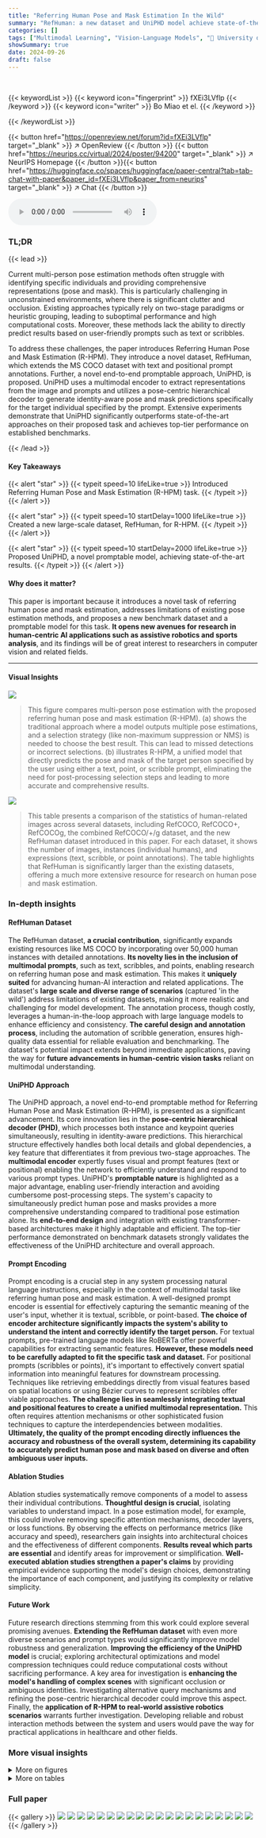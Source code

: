 ```yaml
---
title: "Referring Human Pose and Mask Estimation In the Wild"
summary: "RefHuman: a new dataset and UniPHD model achieve state-of-the-art referring human pose and mask estimation in the wild, using text or positional prompts."
categories: []
tags: ["Multimodal Learning", "Vision-Language Models", "🏢 University of Western Australia",]
showSummary: true
date: 2024-09-26
draft: false
---
```


<br>

{{< keywordList >}}
{{< keyword icon="fingerprint" >}} fXEi3LVflp {{< /keyword >}}
{{< keyword icon="writer" >}} Bo Miao et el. {{< /keyword >}}
 
{{< /keywordList >}}

{{< button href="https://openreview.net/forum?id=fXEi3LVflp" target="_blank" >}}
↗ OpenReview
{{< /button >}}
{{< button href="https://neurips.cc/virtual/2024/poster/94200" target="_blank" >}}
↗ NeurIPS Homepage
{{< /button >}}{{< button href="https://huggingface.co/spaces/huggingface/paper-central?tab=tab-chat-with-paper&paper_id=fXEi3LVflp&paper_from=neurips" target="_blank" >}}
↗ Chat
{{< /button >}}



<audio controls>
    <source src="https://ai-paper-reviewer.com/fXEi3LVflp/podcast.wav" type="audio/wav">
    Your browser does not support the audio element.
</audio>


### TL;DR


{{< lead >}}

Current multi-person pose estimation methods often struggle with identifying specific individuals and providing comprehensive representations (pose and mask). This is particularly challenging in unconstrained environments, where there is significant clutter and occlusion.  Existing approaches typically rely on two-stage paradigms or heuristic grouping, leading to suboptimal performance and high computational costs.  Moreover, these methods lack the ability to directly predict results based on user-friendly prompts such as text or scribbles. 

To address these challenges, the paper introduces Referring Human Pose and Mask Estimation (R-HPM).  They introduce a novel dataset, RefHuman, which extends the MS COCO dataset with text and positional prompt annotations.  Further, a novel end-to-end promptable approach, UniPHD, is proposed.  UniPHD uses a multimodal encoder to extract representations from the image and prompts and utilizes a pose-centric hierarchical decoder to generate identity-aware pose and mask predictions specifically for the target individual specified by the prompt.  Extensive experiments demonstrate that UniPHD significantly outperforms state-of-the-art approaches on their proposed task and achieves top-tier performance on established benchmarks.

{{< /lead >}}


#### Key Takeaways

{{< alert "star" >}}
{{< typeit speed=10 lifeLike=true >}} Introduced Referring Human Pose and Mask Estimation (R-HPM) task. {{< /typeit >}}
{{< /alert >}}

{{< alert "star" >}}
{{< typeit speed=10 startDelay=1000 lifeLike=true >}} Created a new large-scale dataset, RefHuman, for R-HPM. {{< /typeit >}}
{{< /alert >}}

{{< alert "star" >}}
{{< typeit speed=10 startDelay=2000 lifeLike=true >}} Proposed UniPHD, a novel promptable model, achieving state-of-the-art results. {{< /typeit >}}
{{< /alert >}}

#### Why does it matter?
This paper is important because it introduces a novel task of referring human pose and mask estimation, addresses limitations of existing pose estimation methods, and proposes a new benchmark dataset and a promptable model for this task. **It opens new avenues for research in human-centric AI applications such as assistive robotics and sports analysis**, and its findings will be of great interest to researchers in computer vision and related fields.

------
#### Visual Insights



![](https://ai-paper-reviewer.com/fXEi3LVflp/figures_0_1.jpg)

> This figure compares multi-person pose estimation with the proposed referring human pose and mask estimation (R-HPM).  (a) shows the traditional approach where a model outputs multiple pose estimations, and a selection strategy (like non-maximum suppression or NMS) is needed to choose the best result. This can lead to missed detections or incorrect selections. (b) illustrates R-HPM, a unified model that directly predicts the pose and mask of the target person specified by the user using either a text, point, or scribble prompt, eliminating the need for post-processing selection steps and leading to more accurate and comprehensive results.





![](https://ai-paper-reviewer.com/fXEi3LVflp/tables_4_1.jpg)

> This table presents a comparison of the statistics of human-related images across several datasets, including RefCOCO, RefCOCO+, RefCOCOg, the combined RefCOCO/+/g dataset, and the new RefHuman dataset introduced in this paper.  For each dataset, it shows the number of images, instances (individual humans), and expressions (text, scribble, or point annotations). The table highlights that RefHuman is significantly larger than the existing datasets, offering a much more extensive resource for research on human pose and mask estimation.





### In-depth insights


#### RefHuman Dataset
The RefHuman dataset, **a crucial contribution**, significantly expands existing resources like MS COCO by incorporating over 50,000 human instances with detailed annotations.  **Its novelty lies in the inclusion of multimodal prompts**, such as text, scribbles, and points, enabling research on referring human pose and mask estimation. This makes it **uniquely suited** for advancing human-AI interaction and related applications. The dataset's **large scale and diverse range of scenarios** (captured 'in the wild') address limitations of existing datasets, making it more realistic and challenging for model development. The annotation process, though costly, leverages a human-in-the-loop approach with large language models to enhance efficiency and consistency.  **The careful design and annotation process**, including the automation of scribble generation, ensures high-quality data essential for reliable evaluation and benchmarking. The dataset's potential impact extends beyond immediate applications, paving the way for **future advancements in human-centric vision tasks** reliant on multimodal understanding.

#### UniPHD Approach
The UniPHD approach, a novel end-to-end promptable method for Referring Human Pose and Mask Estimation (R-HPM), is presented as a significant advancement.  Its core innovation lies in the **pose-centric hierarchical decoder (PHD)**, which processes both instance and keypoint queries simultaneously, resulting in identity-aware predictions.  This hierarchical structure effectively handles both local details and global dependencies, a key feature that differentiates it from previous two-stage approaches. The **multimodal encoder** expertly fuses visual and prompt features (text or positional) enabling the network to efficiently understand and respond to various prompt types.  UniPHD's **promptable nature** is highlighted as a major advantage, enabling user-friendly interaction and avoiding cumbersome post-processing steps. The system's capacity to simultaneously predict human pose and masks provides a more comprehensive understanding compared to traditional pose estimation alone.  Its **end-to-end design** and integration with existing transformer-based architectures make it highly adaptable and efficient. The top-tier performance demonstrated on benchmark datasets strongly validates the effectiveness of the UniPHD architecture and overall approach.

#### Prompt Encoding
Prompt encoding is a crucial step in any system processing natural language instructions, especially in the context of multimodal tasks like referring human pose and mask estimation.  A well-designed prompt encoder is essential for effectively capturing the semantic meaning of the user's input, whether it is textual, scribble, or point-based.  **The choice of encoder architecture significantly impacts the system's ability to understand the intent and correctly identify the target person.**  For textual prompts, pre-trained language models like RoBERTa offer powerful capabilities for extracting semantic features.  **However, these models need to be carefully adapted to fit the specific task and dataset.** For positional prompts (scribbles or points), it's important to effectively convert spatial information into meaningful features for downstream processing. Techniques like retrieving embeddings directly from visual features based on spatial locations or using Bézier curves to represent scribbles offer viable approaches. **The challenge lies in seamlessly integrating textual and positional features to create a unified multimodal representation.** This often requires attention mechanisms or other sophisticated fusion techniques to capture the interdependencies between modalities.  **Ultimately, the quality of the prompt encoding directly influences the accuracy and robustness of the overall system, determining its capability to accurately predict human pose and mask based on diverse and often ambiguous user inputs.**

#### Ablation Studies
Ablation studies systematically remove components of a model to assess their individual contributions.  **Thoughtful design is crucial**, isolating variables to understand impact.  In a pose estimation model, for example, this could involve removing specific attention mechanisms, decoder layers, or loss functions.  By observing the effects on performance metrics (like accuracy and speed), researchers gain insights into architectural choices and the effectiveness of different components.  **Results reveal which parts are essential** and identify areas for improvement or simplification.  **Well-executed ablation studies strengthen a paper's claims** by providing empirical evidence supporting the model's design choices, demonstrating the importance of each component, and justifying its complexity or relative simplicity.

#### Future Work
Future research directions stemming from this work could explore several promising avenues.  **Extending the RefHuman dataset** with even more diverse scenarios and prompt types would significantly improve model robustness and generalization.  **Improving the efficiency of the UniPHD model** is crucial; exploring architectural optimizations and model compression techniques could reduce computational costs without sacrificing performance. A key area for investigation is **enhancing the model's handling of complex scenes** with significant occlusion or ambiguous identities.  Investigating alternative query mechanisms and refining the pose-centric hierarchical decoder could improve this aspect.  Finally, the **application of R-HPM to real-world assistive robotics scenarios** warrants further investigation.  Developing reliable and robust interaction methods between the system and users would pave the way for practical applications in healthcare and other fields.


### More visual insights

<details>
<summary>More on figures
</summary>


![](https://ai-paper-reviewer.com/fXEi3LVflp/figures_3_1.jpg)

> This figure illustrates the process of generating text prompts for the RefHuman dataset using a human-in-the-loop approach with GPT.  First, GPT-4 generates a description considering the entire image (Opt1). Then, a cropped version focusing on the target person is fed to GPT-4 for a more detailed description (Opt2). These two descriptions are combined (Opt3), and finally, a human corrects and refines the generated description to ensure accuracy and comprehensiveness. This iterative process ensures high-quality and diverse text prompts for the dataset.


![](https://ai-paper-reviewer.com/fXEi3LVflp/figures_4_1.jpg)

> This figure illustrates the architecture of the UniPHD model.  The model takes an image and a prompt (text, scribble, or point) as input. A multimodal encoder fuses visual and prompt features. A pose-centric hierarchical decoder, with global dependency modeling and local detail aggregation, uses prompt-conditioned queries to predict keypoint positions and a segmentation mask for the specified person. The decoder uses a soft adjacent matrix to model relationships between keypoints and the instance.


![](https://ai-paper-reviewer.com/fXEi3LVflp/figures_8_1.jpg)

> This figure contrasts multi-person pose estimation with the proposed Referring Human Pose and Mask Estimation (R-HPM) task.  (a) shows the limitations of traditional multi-person pose estimation, highlighting the need for post-processing steps (like Non-Maximum Suppression) to select the correct pose from multiple predictions.  (b) illustrates the R-HPM approach, which uses a single model and a textual or positional prompt to directly identify and extract both pose and mask for the specified person, removing the need for post-processing and providing a more complete representation.


![](https://ai-paper-reviewer.com/fXEi3LVflp/figures_16_1.jpg)

> This figure shows several qualitative results of the UniPHD model on various challenging scenarios, showcasing its ability to accurately predict human pose and mask using different types of prompts (text, point, scribble).  The results demonstrate that the model can effectively handle challenging situations like crowded scenes, occlusions, and variations in lighting conditions.


</details>




<details>
<summary>More on tables
</summary>


![](https://ai-paper-reviewer.com/fXEi3LVflp/tables_7_1.jpg)
> This table presents the results of the proposed UniPHD method and two other methods (Uni-ED-Pose and Uni-GroupPose) on the RefHuman validation set.  It compares performance metrics for pose estimation and segmentation using different prompts (text, point, and scribble) while highlighting the advantages of the proposed end-to-end approach over two-stage methods.  Key metrics include Average Precision (AP), Percentage of Correct Keypoints (PCKh@0.5), Intersection over Union (IoU), and Frames Per Second (FPS).  The table also notes the model parameters and the impact of using different backbone networks (Swin-T and Swin-L).

![](https://ai-paper-reviewer.com/fXEi3LVflp/tables_7_2.jpg)
> This table compares the performance of the proposed UniPHD model with other state-of-the-art methods on the MS COCO val2017 dataset.  The metrics used are Average Precision (AP) for pose estimation and segmentation, along with AP50, AP75, APM, and APL which represent different IoU thresholds for evaluating pose estimation performance. The table shows that UniPHD achieves leading performance in pose estimation while also providing strong results in segmentation.

![](https://ai-paper-reviewer.com/fXEi3LVflp/tables_8_1.jpg)
> This table compares the performance of the proposed UniPHD model with other state-of-the-art text-based segmentation methods on the RefHuman dataset.  The comparison is based on the IoU metric, using Swin-T as the backbone for all models.  The table shows that the proposed UniPHD model outperforms other methods, achieving the highest IoU score of 76.3.

![](https://ai-paper-reviewer.com/fXEi3LVflp/tables_8_2.jpg)
> This table presents the ablation study results on the performance of multi-task learning in the proposed UniPHD model. It shows the performance (in terms of Pose AP and Mask AP) when either the pose head or the mask head is removed, and compares it to the full model. The results demonstrate the effectiveness of multi-task learning in improving the overall performance of both pose and mask estimation.

![](https://ai-paper-reviewer.com/fXEi3LVflp/tables_8_3.jpg)
> This table presents an ablation study on the result selection strategies used in the GroupPose model with the Swin-T backbone. The study aims to determine the effectiveness of different strategies for selecting the most appropriate prediction results. The strategies compared include using no selection strategy, L1 loss, IoU, and intersection-over-union (IoU) with different thresholds. The results are evaluated in terms of Average Precision (AP), AP for medium-sized objects (APM), and AP for large-sized objects (APL). The table shows that using the intersection-based strategy with a threshold of 0.3 achieves the best performance across all three metrics.

![](https://ai-paper-reviewer.com/fXEi3LVflp/tables_8_4.jpg)
> This table presents the ablation study results for the global dependency modeling component of the UniPHD model.  It shows the performance (Pose AP and Mask AP) of the model using different methods for global dependency modeling, including without global dependency, self-attention only and the proposed pose-centric hierarchical decoder.  The results are shown separately for text and scribble prompts. The purpose is to demonstrate the importance of the pose-centric hierarchical decoder in capturing global relationships between keypoints and instance queries. 

![](https://ai-paper-reviewer.com/fXEi3LVflp/tables_9_1.jpg)
> This ablation study analyzes the impact of removing the prompt-conditioned query initialization step in the UniPHD model. It compares the performance with and without query initialization, using both text and scribble prompts, evaluating the pose and mask prediction results (AP). The results show that while the model is robust enough to perform without initialization, including this step improves performance.

![](https://ai-paper-reviewer.com/fXEi3LVflp/tables_9_2.jpg)
> This table presents the performance of the UniPHD model trained with extra data, specifically using point and scribble prompts.  The results show the performance metrics (AP, PCKh@0.5, oIoU) for pose estimation and segmentation, demonstrating significant performance improvements achieved by incorporating more data into the training process.

![](https://ai-paper-reviewer.com/fXEi3LVflp/tables_15_1.jpg)
> This table shows the ablation study of different numbers of query groups used in the UniPHD model. The results are evaluated using the AP metric for both pose and mask, with text and scribble prompts.  The table demonstrates that increasing the number of query groups improves the performance in both pose and mask prediction.

![](https://ai-paper-reviewer.com/fXEi3LVflp/tables_15_2.jpg)
> This table presents the ablation study of increasing the model capacity by adding more layers to the multimodal encoder and increasing the feature dimensions. The baseline model is compared to models with more layers and higher dimensions. The results show that the current model settings are already quite effective, as adding more layers or higher dimensions does not significantly improve the performance.

</details>




### Full paper

{{< gallery >}}
<img src="https://ai-paper-reviewer.com/fXEi3LVflp/1.png" class="grid-w50 md:grid-w33 xl:grid-w25" />
<img src="https://ai-paper-reviewer.com/fXEi3LVflp/2.png" class="grid-w50 md:grid-w33 xl:grid-w25" />
<img src="https://ai-paper-reviewer.com/fXEi3LVflp/3.png" class="grid-w50 md:grid-w33 xl:grid-w25" />
<img src="https://ai-paper-reviewer.com/fXEi3LVflp/4.png" class="grid-w50 md:grid-w33 xl:grid-w25" />
<img src="https://ai-paper-reviewer.com/fXEi3LVflp/5.png" class="grid-w50 md:grid-w33 xl:grid-w25" />
<img src="https://ai-paper-reviewer.com/fXEi3LVflp/6.png" class="grid-w50 md:grid-w33 xl:grid-w25" />
<img src="https://ai-paper-reviewer.com/fXEi3LVflp/7.png" class="grid-w50 md:grid-w33 xl:grid-w25" />
<img src="https://ai-paper-reviewer.com/fXEi3LVflp/8.png" class="grid-w50 md:grid-w33 xl:grid-w25" />
<img src="https://ai-paper-reviewer.com/fXEi3LVflp/9.png" class="grid-w50 md:grid-w33 xl:grid-w25" />
<img src="https://ai-paper-reviewer.com/fXEi3LVflp/10.png" class="grid-w50 md:grid-w33 xl:grid-w25" />
<img src="https://ai-paper-reviewer.com/fXEi3LVflp/11.png" class="grid-w50 md:grid-w33 xl:grid-w25" />
<img src="https://ai-paper-reviewer.com/fXEi3LVflp/12.png" class="grid-w50 md:grid-w33 xl:grid-w25" />
<img src="https://ai-paper-reviewer.com/fXEi3LVflp/13.png" class="grid-w50 md:grid-w33 xl:grid-w25" />
<img src="https://ai-paper-reviewer.com/fXEi3LVflp/14.png" class="grid-w50 md:grid-w33 xl:grid-w25" />
<img src="https://ai-paper-reviewer.com/fXEi3LVflp/15.png" class="grid-w50 md:grid-w33 xl:grid-w25" />
<img src="https://ai-paper-reviewer.com/fXEi3LVflp/16.png" class="grid-w50 md:grid-w33 xl:grid-w25" />
<img src="https://ai-paper-reviewer.com/fXEi3LVflp/17.png" class="grid-w50 md:grid-w33 xl:grid-w25" />
<img src="https://ai-paper-reviewer.com/fXEi3LVflp/18.png" class="grid-w50 md:grid-w33 xl:grid-w25" />
<img src="https://ai-paper-reviewer.com/fXEi3LVflp/19.png" class="grid-w50 md:grid-w33 xl:grid-w25" />
<img src="https://ai-paper-reviewer.com/fXEi3LVflp/20.png" class="grid-w50 md:grid-w33 xl:grid-w25" />
{{< /gallery >}}
